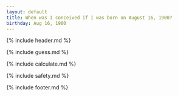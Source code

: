 ```yaml
---
layout: default
title: When was I conceived if I was born on August 16, 1900?
birthday: Aug 16, 1900
---
```


{% include header.md %}

{% include guess.md %}

{% include calculate.md %}

{% include safety.md %}

{% include footer.md %}



